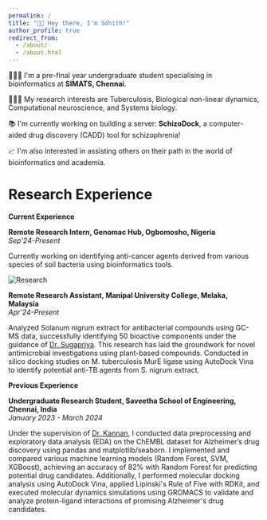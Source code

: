 ```yaml
---
permalink: /
title: "👋🏼 Hey there, I'm Sohith!"
author_profile: true
redirect_from: 
  - /about/
  - /about.html
---
```


🧑🏽‍💻 I'm a pre-final year undergraduate student specialising in bioinformatics at **SIMATS, Chennai**.

🧑🏽‍🔬 My research interests are Tuberculosis, Biological non-linear dynamics, Computational neuroscience, and Systems biology.

📚 I'm currently working on building a server: **SchizoDock**, a computer-aided drug discovery (CADD) tool for schizophrenia!

📈 I'm also interested in assisting others on their path in the world of bioinformatics and academia.

Research Experience
====
**Current Experience**

**Remote Research Intern, Genomac Hub, Ogbomosho, Nigeria**                                                                                      
*Sep'24-Present*

Currently working on identifying anti-cancer agents derived from various species of soil bacteria using bioinformatics tools.

![Research](sohithpydev/sohith/images/lab_3.png)

**Remote Research Assistant, Manipal University College, Melaka, Malaysia**                                                                       
*Apr'24-Present*

Analyzed Solanum nigrum extract for antibacterial compounds using GC-MS data, successfully identifying 50 bioactive components under the guidance of [Dr. Sugapriya](https://scholar.google.co.in/citations?hl=en&user=dieHes4AAAAJ). This research has laid the groundwork for novel antimicrobial investigations using plant-based compounds.
Conducted in silico docking studies on M. tuberculosis MurE ligase using AutoDock Vina to identify potential anti-TB agents from S. nigrum extract.

**Previous Experience**

**Undergraduate Research Student, Saveetha School of Engineering, Chennai, India**                                                                       
*January 2023 - March 2024*

Under the supervision of [Dr. Kannan](https://scholar.google.co.in/citations?hl=en&user=RwsuY0gAAAAJ), I conducted data preprocessing and exploratory data analysis (EDA) on the ChEMBL dataset for Alzheimer’s drug discovery using pandas and matplotlib/seaborn. I implemented and compared various machine learning models (Random Forest, SVM, XGBoost), achieving an accuracy of 82% with Random Forest for predicting potential drug candidates. Additionally, I performed molecular docking analysis using AutoDock Vina, applied Lipinski's Rule of Five with RDKit, and executed molecular dynamics simulations using GROMACS to validate and analyze protein-ligand interactions of promising Alzheimer's drug candidates.




